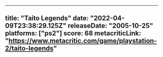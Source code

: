 
---
title: "Taito Legends"
date: "2022-04-09T23:38:29.125Z"
releaseDate: "2005-10-25"
platforms: ["ps2"]
score: 68
metacriticLink: "https://www.metacritic.com/game/playstation-2/taito-legends"
---
